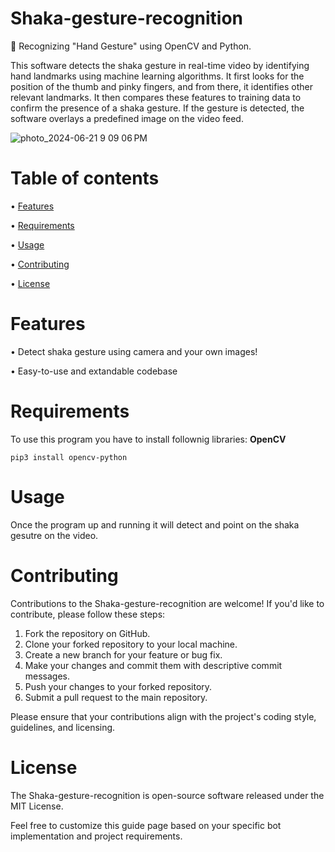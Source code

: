 # Shaka-gesture-recognition
🤙 Recognizing "Hand Gesture" using OpenCV and Python.

This software detects the shaka gesture in real-time video by identifying hand landmarks using machine learning algorithms. It first looks for the position of the thumb and pinky fingers, and from there, it identifies other relevant landmarks. It then compares these features to training data to confirm the presence of a shaka gesture. If the gesture is detected, the software overlays a predefined image on the video feed.

![photo_2024-06-21 9 09 06 PM](https://github.com/z1ppyyy/Shaka-gesture-recognition/assets/139076325/3cfda19a-fb94-4474-9f8a-798fc4eb6d6f)

# Table of contents
• [Features](https://github.com/z1ppyyy/Shaka-gesture-recognition#features) 

• [Requirements](https://github.com/z1ppyyy/Shaka-gesture-recognition#requirements)

• [Usage](https://github.com/z1ppyyy/Shaka-gesture-recognition#usage)

• [Contributing](https://github.com/z1ppyyy/Shaka-gesture-recognition#contributing)

• [License](https://github.com/z1ppyyy/Shaka-gesture-recognition#license)
# Features
• Detect shaka gesture using camera and your own images!

• Easy-to-use and extandable codebase

# Requirements
To use this program you have to install follownig libraries: <b>OpenCV</b>
```shell
pip3 install opencv-python
```

# Usage
Once the program up and running it will detect and point on the shaka gesutre on the video.

# Contributing
Contributions to the Shaka-gesture-recognition are welcome! If you'd like to contribute, please follow these steps:

1. Fork the repository on GitHub.
2. Clone your forked repository to your local machine.
3. Create a new branch for your feature or bug fix.
4. Make your changes and commit them with descriptive commit messages.
5. Push your changes to your forked repository.
6. Submit a pull request to the main repository.

Please ensure that your contributions align with the project's coding style, guidelines, and licensing.

# License
The Shaka-gesture-recognition is open-source software released under the MIT License.

Feel free to customize this guide page based on your specific bot implementation and project requirements.
